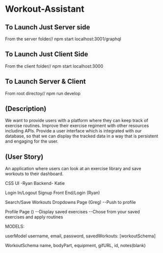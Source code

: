 # Workout-Assistant 

## To Launch Just Server side
From the server folder// npm start  localhost:3001/graphql

## To Launch Just Client Side
From the client folder// npm start localhost:3000 

## To Launch Server & Client
From root directoy// npm run develop 



## (Description) 
We want to provide users with a platform where they can keep track of 
exercise routines. Improve their exercise regiment with other resources including APIs.
Provide a user interface which is integrated with our database, so that we can display
the tracked data in a way that is persistent and engaging for the user. 

## (User Story) 
An application where users can look at an exercise library and save workouts to their dashboard. 

CSS UI -Ryan
Backend- Katie 

Login In/Logout Signup Front End/Login (Ryan) 


Search/Save Workouts Dropdowns Page (Greg)
--Push to profile


Profile Page ()
--Display saved exercises 
--Chose from your saved exercises and apply routines

MODELS:

userModel
username,
email,
password,
savedWorkouts: [workoutSchema]

WorkoutSchema
name,
bodyPart,
equipment,
gifURL,
id,
notes(blank)
